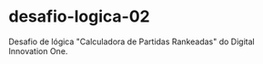 # desafio-logica-02
Desafio de lógica "Calculadora de Partidas Rankeadas" do Digital Innovation One.
